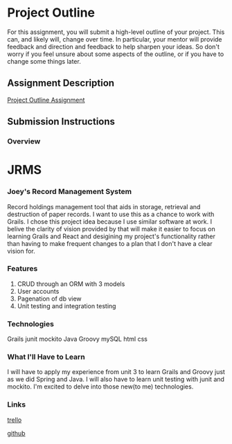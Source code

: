 # Project Outline
For this assignment, you will submit a high-level outline of your project. This can, and likely will, change over time. In particular, your mentor will provide feedback and direction and feedback to help sharpen your ideas. So don't worry if you feel unsure about some aspects of the outline, or if you have to change some things later.

## Assignment Description
[Project Outline Assignment](https://education.launchcode.org/liftoff/assignments/project-outline/)

## Submission Instructions


### Overview
# JRMS
### Joey's Record Management System
Record holdings management tool that aids in storage, retrieval and destruction of paper records. I want to use this as a chance to work with Grails. I chose this project idea because I use similar software at work. I belive the clarity of vision provided by that will make it easier to focus on learning Grails and React and desigining my project's functionality rather than having to make frequent changes to a plan that I don't have a clear vision for.  


### Features
1. CRUD through an ORM with 3 models
2. User accounts
3. Pagenation of db view
4. Unit testing and integration testing 


### Technologies
Grails
junit
mockito
Java 
Groovy 
mySQL
html
css

### What I'll Have to Learn
I will have to apply my experience from unit 3 to learn Grails and Groovy just as we did Spring and Java. I will also have to learn unit testing with junit and mockito. I'm excited to delve into those new(to me) technologies.


### Links
[trello](https://trello.com/b/N4r6YbhV/liftoff-project)

[github](https://github.com/jrwilson5116/JRMS)